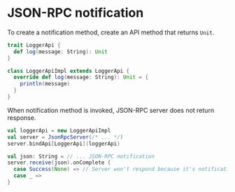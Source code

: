 # JSON-RPC notification

To create a notification method, create an API method that returns ```Unit```.

```scala
trait LoggerApi {
  def log(message: String): Unit
}

class LoggerApiImpl extends LoggerApi {
  override def log(message: String): Unit = {
    println(message)
  }
}
```

When notification method is invoked, JSON-RPC server does not return response.

```scala
val loggerApi = new LoggerApiImpl
val server = JsonRpcServer(/* ... */)
server.bindApi[LoggerApi](loggerApi)

val json: String = // ... JSON-RPC notification
server.receive(json).onComplete {
  case Success(None) => // Server won't respond because it's notification.
  case _ =>
}
```
